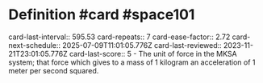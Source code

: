 # Definition #card #space101
card-last-interval:: 595.53
card-repeats:: 7
card-ease-factor:: 2.72
card-next-schedule:: 2025-07-09T11:01:05.776Z
card-last-reviewed:: 2023-11-21T23:01:05.776Z
card-last-score:: 5
	- The unit of force in the MKSA system; that force which gives to a mass
	  of 1 kilogram an acceleration of 1 meter per second squared.